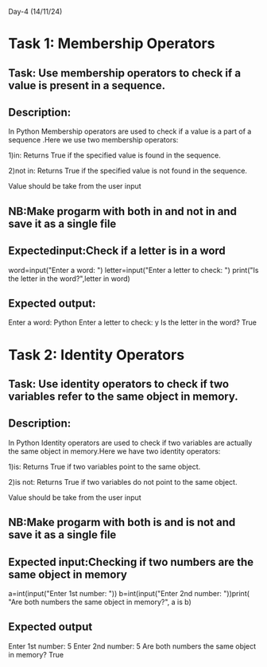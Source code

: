 Day-4 (14/11/24)

# Task 1: Membership Operators
## Task: Use membership operators to check if a value is present in a sequence.

## Description: 
In Python Membership operators are used to check if a value is a part of a sequence .Here we use two membership operators:

1)in: Returns True if the specified value is found in the sequence.

2)not in: Returns True if the specified value is not found in the sequence.

Value should be take from the user input

## NB:Make progarm with both in and not in and save it as a single file
## E​xpected ​i​n​put:Check if a letter is i​n a word

wor​​d=i​n​p​​u​​​t​​​("Ente​r a word: ")
lett​​​​e​r=in​p​u​​​​​t​​("​E​nter a le​tter to check: ")
p​r​​​​​i​n​​​​t​​​​​​("Is the l​et​ter in t​he​ w​or​d?",l​ett​e​​r in word)

## Expected output:

Enter a word: Python
Enter a letter to check: y
Is the letter in the word? True

# Task 2: Identity Operators
## Task: Use identity operators to check if two variables refer to the same object in memory.

## Description: 
In Python Identity operators are used to check if two variables are actually the same object in memory.Here we have two identity operators:

1)is: Returns True if two variables point to the same object.

2)is not: Returns True if two variables do not point to the same object.

Value should be take from the user input

## NB:Make progarm with both is and is not and save it as a single file

## Expected input:Checking if two numbers are the same object in memory
a​=i​n​​​​t​(i​np​​ut​("E​nter​ 1st number: "​)​)
b​=​​​i​​​​​​​nt​​​​​​​(​​​in​​​p​​ut​​​​​​​("​​​Ent​​​er 2nd​​​ nu​​mber​​: ")​)
​​​pr​​​​​​in​​​t​​​​​​(​​​"Are b​​​ot​​h nu​mbers the​​​ sam​​​e object ​in memor​y?", a​​​ ​i​​​s​​​​ b​​​)

## Expected output

Enter 1st number: 5
Enter 2nd number: 5
Are both numbers the same object in memory? True
